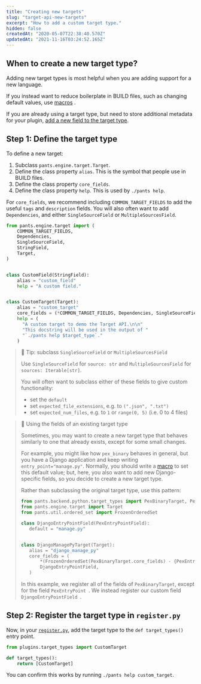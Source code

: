 ```yaml
---
title: "Creating new targets"
slug: "target-api-new-targets"
excerpt: "How to add a custom target type."
hidden: false
createdAt: "2020-05-07T22:38:40.570Z"
updatedAt: "2021-11-16T03:24:52.165Z"
---
```

When to create a new target type?
---------------------------------

Adding new target types is most helpful when you are adding support for a new language.

If you instead want to reduce boilerplate in BUILD files, such as changing default values, use [macros](doc:macros) .

If you are already using a target type, but need to store additional metadata for your plugin, [add a new field to the target type](doc:target-api-extending-targets).

Step 1: Define the target type
------------------------------

To define a new target:

1. Subclass `pants.engine.target.Target`.
2. Define the class property `alias`. This is the symbol that people use in BUILD files.
3. Define the class property `core_fields`.
4. Define the class property `help`. This is used by `./pants help`.

For `core_fields`, we recommend including `COMMON_TARGET_FIELDS`  to add the useful `tags` and `description` fields. You will also often want to add `Dependencies`, and either `SingleSourceField` or `MultipleSourcesField`.

```python plugins/target_types.py
from pants.engine.target import (
    COMMON_TARGET_FIELDS,
    Dependencies,
    SingleSourceField,
    StringField,
    Target,
)


class CustomField(StringField):
    alias = "custom_field"
    help = "A custom field."


class CustomTarget(Target):
    alias = "custom_target"
    core_fields = (*COMMON_TARGET_FIELDS, Dependencies, SingleSourceField, CustomField)
    help = (
      "A custom target to demo the Target API.\n\n"
      "This docstring will be used in the output of "
      "`./pants help $target_type`."
    )
```

> 📘 Tip: subclass `SingleSourceField` or `MultipleSourcesField`
> 
> Use `SingleSourceField` for `source: str` and `MultipleSourcesField` for `sources: Iterable[str]`.
> 
> You will often want to subclass either of these fields to give custom functionality:
> 
> - set the `default`
> - set `expected_file_extensions`, e.g. to `(".json", ".txt")`
> - set `expected_num_files`, e.g. to `1` or `range(0, 5)` (i.e. 0 to 4 files)

> 📘 Using the fields of an existing target type
> 
> Sometimes, you may want to create a new target type that behaves similarly to one that already exists, except for some small changes. 
> 
> For example, you might like how `pex_binary` behaves in general, but you have a Django application and keep writing `entry_point="manage.py"`. Normally, you should write a [macro](doc:macros) to set this default value; but, here, you also want to add new Django-specific fields, so you decide to create a new target type.
> 
> Rather than subclassing the original target type, use this pattern:
> 
> ```python
> from pants.backend.python.target_types import PexBinaryTarget, PexEntryPointField
> from pants.engine.target import Target
> from pants.util.ordered_set import FrozenOrderedSet
> 
> class DjangoEntryPointField(PexEntryPointField):
>    default = "manage.py"
> 
> 
> class DjangoManagePyTarget(Target):
>    alias = "django_manage_py"
>    core_fields = (
>        *(FrozenOrderedSet(PexBinaryTarget.core_fields) - {PexEntryPoint}),
>        DjangoEntryPointField,
>    )
> ```
> 
> In this example, we register all of the fields of `PexBinaryTarget`, except for the field `PexEntryPoint `. We instead register our custom field `DjangoEntryPointField `.

Step 2: Register the target type in `register.py`
-------------------------------------------------

Now, in your [`register.py`](doc:plugins-overview), add the target type to the `def target_types()` entry point.

```python plugins/register.py
from plugins.target_types import CustomTarget

def target_types():
    return [CustomTarget]
```

You can confirm this works by running `./pants help custom_target`.
